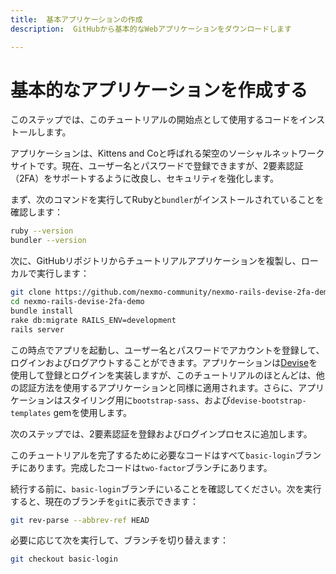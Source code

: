 ```yaml
---
title:  基本アプリケーションの作成
description:  GitHubから基本的なWebアプリケーションをダウンロードします

---
```


基本的なアプリケーションを作成する
=================

このステップでは、このチュートリアルの開始点として使用するコードをインストールします。

アプリケーションは、Kittens and Coと呼ばれる架空のソーシャルネットワークサイトです。現在、ユーザー名とパスワードで登録できますが、2要素認証（2FA）をサポートするように改良し、セキュリティを強化します。

まず、次のコマンドを実行してRubyと`bundler`がインストールされていることを確認します：

```sh
ruby --version
bundler --version
```

次に、GitHubリポジトリからチュートリアルアプリケーションを複製し、ローカルで実行します：

```sh
git clone https://github.com/nexmo-community/nexmo-rails-devise-2fa-demo.git
cd nexmo-rails-devise-2fa-demo
bundle install
rake db:migrate RAILS_ENV=development
rails server
```

この時点でアプリを起動し、ユーザー名とパスワードでアカウントを登録して、ログインおよびログアウトすることができます。アプリケーションは[Devise](https://github.com/heartcombo/devise)を使用して登録とログインを実装しますが、このチュートリアルのほとんどは、他の認証方法を使用するアプリケーションと同様に適用されます。さらに、アプリケーションはスタイリング用に`bootstrap-sass`、および`devise-bootstrap-templates` gemを使用します。

次のステップでは、2要素認証を登録およびログインプロセスに追加します。

このチュートリアルを完了するために必要なコードはすべて`basic-login`ブランチにあります。完成したコードは`two-factor`ブランチにあります。

続行する前に、`basic-login`ブランチにいることを確認してください。次を実行すると、現在のブランチを`git`に表示できます：

```sh
git rev-parse --abbrev-ref HEAD
```

必要に応じて次を実行して、ブランチを切り替えます：

```sh
git checkout basic-login
```

